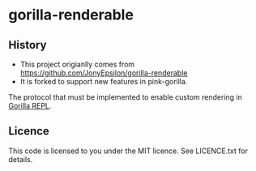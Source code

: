 # gorilla-renderable

## History

- This project origianlly comes from https://github.com/JonyEpsilon/gorilla-renderable
- It is forked to support new features in pink-gorilla.



The protocol that must be implemented to enable custom rendering in
[Gorilla REPL](http://gorilla-repl.org).


## Licence

This code is licensed to you under the MIT licence. See LICENCE.txt for details.
